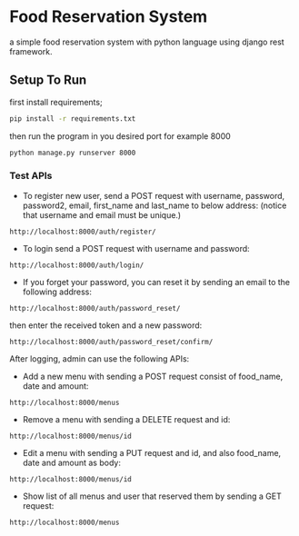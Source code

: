 # Food Reservation System

a simple food reservation system with python language using django rest framework.

## Setup To Run

first install requirements;

```bash
pip install -r requirements.txt
```

then run the program in you desired port for example 8000

```bash
python manage.py runserver 8000
```

### Test APIs

* To register new user, send a POST request with username, password, password2, email, first_name and last_name to below address: 
(notice that username and email must be unique.)

```
http://localhost:8000/auth/register/
```

* To login send a POST request with username and password:
```
http://localhost:8000/auth/login/
```

* If you forget your password, you can reset it by sending an email to the following address:
```
http://localhost:8000/auth/password_reset/
```
then enter the received token and a new password:
```
http://localhost:8000/auth/password_reset/confirm/
```

After logging, admin can use the following APIs:

* Add a new menu with sending a POST request consist of food_name, date and amount:
```
http://localhost:8000/menus
```

* Remove a menu with sending a DELETE request and id:
```
http://localhost:8000/menus/id
```

* Edit a menu with sending a PUT request and id, and also food_name, date and amount as body:
```
http://localhost:8000/menus/id
```

* Show list of all menus and user that reserved them by sending a GET request:
```
http://localhost:8000/menus
```